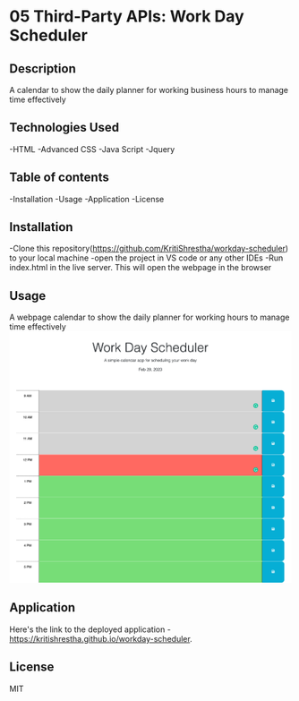 # 05 Third-Party APIs: Work Day Scheduler
## Description
A calendar to show the daily planner for working business hours to manage time effectively
## Technologies Used
-HTML
-Advanced CSS
-Java Script
-Jquery

## Table of contents
-Installation
-Usage
-Application
-License

## Installation
-Clone this repository(https://github.com/KritiShrestha/workday-scheduler) to your local machine 
-open the project in VS code or any other IDEs
-Run index.html in the live server. This will open the webpage in the browser

## Usage
A webpage calendar to show the daily planner for working hours to manage time effectively
![Image is the screenshot of homepage of workday-scheduler](./assets/image/workday-scheduler.png)

## Application
Here's the link to the deployed application - https://kritishrestha.github.io/workday-scheduler.

## License
MIT
